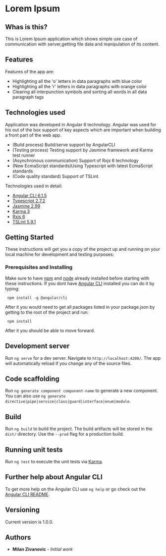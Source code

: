 # Lorem Ipsum

## Whas is this?
This is Lorem Ipsum  application which shows simple use case of communication with server,getting file data and manipulation of its content.


## Features
Features of the app are:
* Highlighting all the 'o' letters  in data paragraphs with blue color
* Highlighting all the 'r' letters  in data paragraphs with orange color
* Clearing all interpunction symbols and sorting all words in all data paragraph tags

## Technologies used

Application was developed in Angular 6 technology.
Angular was used for his out of the box support of key aspects which are important when building a front part of the web app.

 
 - (Build process) Build/serve support by AngularCLI
 - (Testing process) Testing support by Jasmine framework and Karma test runner
 - (Asynchronous communication) Support of Rxjs 6 technology  
 - (New EcmaScript standards)Using Typescript with latest EcmaScript standards
 - (Code quality standard) Support of TSLint.
 
 Technologies used in detail:
 - [Angular CLI 6.1.5](https://cli.angular.io/) 
 - [Typescript 2.7.2](https://www.typescriptlang.org/)
 - [Jasmine 2.99](https://jasmine.github.io/)
 - [Karma 3](https://karma-runner.github.io/2.0/index.html)
 - [Rxjs 6](https://github.com/ReactiveX/rxjs)
 - [TSLint 5.9.1](https://palantir.github.io/tslint/)
 
 
## Getting Started

These instructions will get you a copy of the project up and running on your local machine for development and testing purposes:

### Prerequisites and Installing

Make sure to have [npm](https://www.npmjs.com/) and [node](https://nodejs.org/en/) already installed before starting with these instructions. 
If you dont have [Angular CLI](https://cli.angular.io/) installed you can do it by typing:
```
 npm install -g @angular/cli 
```
After it you would need to get all packages listed in your package.json by getting to the root of the project and run:
```
 npm install 
```

After it you should be able to move forward.
## Development server

Run `ng serve` for a dev server. Navigate to `http://localhost:4200/`. The app will automatically reload if you change any of the source files.

## Code scaffolding

Run `ng generate component component-name` to generate a new component. You can also use `ng generate directive|pipe|service|class|guard|interface|enum|module`.

## Build

Run `ng build` to build the project. The build artifacts will be stored in the `dist/` directory. Use the `--prod` flag for a production build.

## Running unit tests

Run `ng test` to execute the unit tests via [Karma](https://karma-runner.github.io).

## Further help about Angular CLI

To get more help on the Angular CLI use `ng help` or go check out the [Angular CLI README](https://github.com/angular/angular-cli/blob/master/README.md).
## Versioning

Current version is 1.0.0.

## Authors

* **Milan  Zivanovic** - *Initial work*




